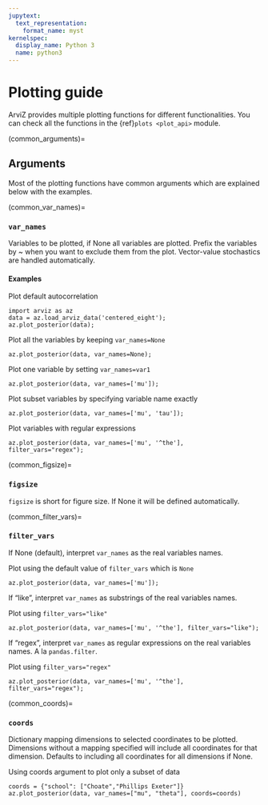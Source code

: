 ```yaml
---
jupytext:
  text_representation:
    format_name: myst
kernelspec:
  display_name: Python 3
  name: python3
---
```


# Plotting guide

ArviZ provides multiple plotting functions for different functionalities. You can check all the functions in the {ref}`plots <plot_api>` module.

(common_arguments)=
## Arguments
Most of the plotting functions have common arguments which are explained below with the examples.

(common_var_names)=
### `var_names`

Variables to be plotted, if None all variables are plotted. Prefix the variables by ~ when you want to exclude them from the plot. Vector-value stochastics are handled automatically.

#### Examples

Plot default autocorrelation

```{code-cell}
import arviz as az
data = az.load_arviz_data('centered_eight');
az.plot_posterior(data);
```

Plot all the variables by keeping `var_names=None`

```{code-cell}
az.plot_posterior(data, var_names=None);
```

Plot one variable by setting `var_names=var1`

```{code-cell}
az.plot_posterior(data, var_names=['mu']);
```

Plot subset variables by specifying variable name exactly

```{code-cell}
az.plot_posterior(data, var_names=['mu', 'tau']);
```

Plot variables with regular expressions
```{code-cell}
az.plot_posterior(data, var_names=['mu', '^the'], filter_vars="regex");
```

(common_figsize)=
### `figsize`

`figsize` is short for figure size. If None it will be defined automatically.

(common_filter_vars)=
### `filter_vars`
If None (default), interpret `var_names` as the real variables names.

Plot using the default value of `filter_vars` which is `None`

```{code-cell}
az.plot_posterior(data, var_names=['mu']);
```

If “like”, interpret `var_names` as substrings of the real variables names.

Plot using `filter_vars="like"`

```{code-cell}
az.plot_posterior(data, var_names=['mu', '^the'], filter_vars="like");
```

If “regex”, interpret `var_names` as regular expressions on the real variables names. A la `pandas.filter`.

Plot using `filter_vars="regex"`

```{code-cell}
az.plot_posterior(data, var_names=['mu', '^the'], filter_vars="regex");
```

(common_coords)=
### `coords`
Dictionary mapping dimensions to selected coordinates to be plotted. Dimensions without a mapping specified will include all coordinates for that dimension. Defaults to including all coordinates for all dimensions if None.

Using coords argument to plot only a subset of data

```{code-cell}
coords = {"school": ["Choate","Phillips Exeter"]}
az.plot_posterior(data, var_names=["mu", "theta"], coords=coords)
```